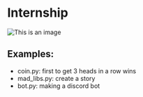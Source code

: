 # Internship
![This is an image](https://avatarfiles.alphacoders.com/772/thumb-1920-77202.png)
## Examples: 
- coin.py: first to get 3 heads in a row wins
- mad_libs.py: create a story
- bot.py: making a discord bot
